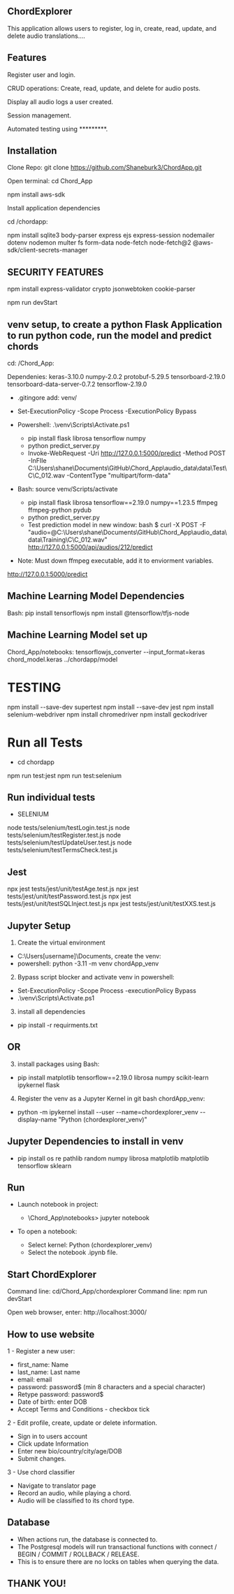 ## ChordExplorer

This application allows users to register, log in, create, read, update, and delete audio translations....

## Features

Register user and login.

CRUD operations: Create, read, update, and delete for audio posts.

Display all audio logs a user created.

Session management.

Automated testing using *********.

## Installation

Clone Repo: git clone https://github.com/Shaneburk3/ChordApp.git

Open terminal: cd Chord_App

npm install aws-sdk

Install  application dependencies

cd /chordapp:

npm install sqlite3 body-parser express ejs express-session nodemailer dotenv nodemon multer fs form-data node-fetch node-fetch@2 @aws-sdk/client-secrets-manager

## SECURITY FEATURES
npm install express-validator crypto jsonwebtoken cookie-parser

npm run devStart

## venv setup, to create a python Flask Application to run python code, run the model and predict chords

cd: /Chord_App:

Dependenies: keras-3.10.0 numpy-2.0.2 protobuf-5.29.5 tensorboard-2.19.0 tensorboard-data-server-0.7.2 tensorflow-2.19.0 

- .gitingore add: venv/
- Set-ExecutionPolicy -Scope Process -ExecutionPolicy Bypass
- Powershell: .\venv\Scripts\Activate.ps1
    - pip install flask librosa tensorflow numpy
    - python predict_server.py
    - Invoke-WebRequest -Uri http://127.0.0.1:5000/predict -Method POST -InFIle C:\Users\shane\Documents\GitHub\Chord_App\audio_data\data\Test\C\C_012.wav -ContentType "multipart/form-data"



- Bash: source venv/Scripts/activate
    - pip install flask librosa tensorflow==2.19.0 numpy==1.23.5 ffmpeg ffmpeg-python pydub
    - python predict_server.py
    - Test prediction model in new window: bash $ curl -X POST -F "audio=@C:\Users\shane\Documents\GitHub\Chord_App\audio_data\data\Training\C\C_012.wav" http://127.0.0.1:5000/api/audios/212/predict

- Note: Must down ffmpeg executable, add it to enviorment variables.

http://127.0.0.1:5000/predict


## Machine Learning Model Dependencies

Bash: pip install tensorflowjs
npm install @tensorflow/tfjs-node

## Machine Learning Model set up

Chord_App/notebooks: tensorflowjs_converter --input_format=keras chord_model.keras ../chordapp/model


# TESTING

npm install --save-dev supertest
npm install --save-dev jest
npm install selenium-webdriver
npm install chromedriver
npm install geckodriver

# Run all Tests

- cd chordapp

npm run test:jest
npm run test:selenium

## Run individual tests

- SELENIUM

node tests/selenium/testLogin.test.js 
node tests/selenium/testRegister.test.js
node tests/selenium/testUpdateUser.test.js
node tests/selenium/testTermsCheck.test.js

## Jest

npx jest tests/jest/unit/testAge.test.js
npx jest tests/jest/unit/testPassword.test.js
npx jest tests/jest/unit/testSQLInject.test.js
npx jest tests/jest/unit/testXXS.test.js

## Jupyter Setup

1. Create the virtual environment

 - C:\Users\[username]\Documents, create the venv: 
 - powershell: python -3.11 -m venv chordApp_venv

2. Bypass script blocker and activate venv in powershell: 
 - Set-ExecutionPolicy -Scope Process -executionPolicy Bypass
 - .\venv\Scripts\Activate.ps1
 
 3. install all dependencies
 - pip install -r requirments.txt

## OR

3. install packages using Bash: 
 - pip install matplotlib tensorflow==2.19.0 librosa numpy scikit-learn ipykernel flask

4. Register the venv as a Jupyter Kernel in git bash chordApp_venv:
 - python -m ipykernel install --user --name=chordexplorer_venv --display-name "Python (chordexplorer_venv)"

## Jupyter Dependencies to install in venv

- pip install os re pathlib random numpy librosa matplotlib matplotlib tensorflow sklearn

## Run

- Launch notebook in project:
    - \Chord_App\notebooks> jupyter notebook

- To open a notebook: 
    - Select kernel: Python (chordexplorer_venv)
    - Select the notebook .ipynb file.

## Start ChordExplorer

Command line: cd/Chord_App/chordexplorer
Command line: npm run devStart

Open web browser, enter: http://localhost:3000/


## How to use website


1 - Register a new user:

- first_name: Name
- last_name: Last name
- email: email
- password: password$ (min 8 characters and a special character)
- Retype password: password$
- Date of birth: enter DOB
- Accept Terms and Conditions - checkbox tick

2 - Edit profile, create, update or delete information.

- Sign in to users account
- Click update Information
- Enter new bio/country/city/age/DOB
- Submit changes.

3 - Use chord classifier

- Navigate to translator page
- Record an audio, while playing a chord.
- Audio will be classified to its chord type.


## Database 

- When actions run, the database is connected to. 
- The Postgresql models will run transactional functions with connect / BEGIN / COMMIT / ROLLBACK / RELEASE. 
- This is to ensure there are no locks on tables when querying the data. 

## THANK YOU!
